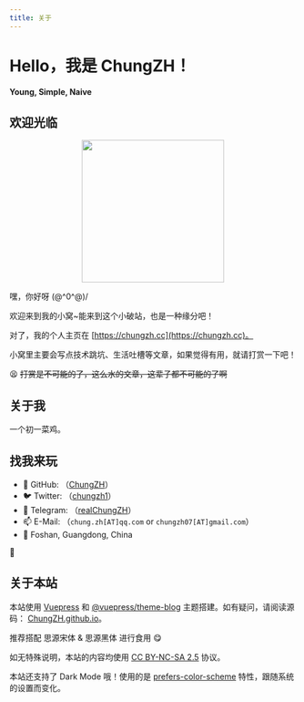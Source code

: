 ```yaml
---
title: 关于
---
```


# Hello，我是 ChungZH！

**Young, Simple, Naive**

## 欢迎光临

<img style="display:block; margin:0 auto;" src="https://s1.ax1x.com/2020/04/19/JuatAg.gif" width="250px"/>

嘿，你好呀 \(@^0^@)/

欢迎来到我的小窝~能来到这个小破站，也是一种缘分吧！

对了，我的个人主页在 [https://chungzh.cc](https://chungzh.cc)。

小窝里主要会写点技术跳坑、生活吐槽等文章，如果觉得有用，就请打赏一下吧！

<Donate/>

😫 ~~打赏是不可能的了，这么水的文章，这辈子都不可能的了啊~~

## 关于我

一个初一菜鸡。

## 找我来玩

- 🐙 GitHub: （[ChungZH](https://github.com/ChungZH)）
- 🐦 Twitter: （[chungzh1](https://twitter.com/chungzh1)）
- 🛫 Telegram: （[realChungZH](https://t.me/realChungZH)）
- 📫 E-Mail: （`chung.zh[AT]qq.com` or `chungzh07[AT]gmail.com`）
- 🚩 Foshan, Guangdong, China

💪

## 关于本站

本站使用 [Vuepress](https://github.com/vuejs/vuepress) 和 [@vuepress/theme-blog](https://github.com/vuepressjs/vuepress-theme-blog/) 主题搭建。如有疑问，请阅读源码： [ChungZH.github.io](https://github.com/ChungZH/ChungZH.github.io)。

推荐搭配 思源宋体 & 思源黑体 进行食用 😋

如无特殊说明，本站的内容均使用 [CC BY-NC-SA 2.5](https://creativecommons.org/licenses/by-nc-sa/2.5/cn/) 协议。

本站还支持了 Dark Mode 哦！使用的是 [prefers-color-scheme](https://developer.mozilla.org/zh-CN/docs/Web/CSS/@media/prefers-color-scheme) 特性，跟随系统的设置而变化。